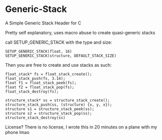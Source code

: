 # Generic-Stack
A Simple Generic Stack Header for C

Pretty self explanatory, uses macro abuse to create quasi-generic stacks

call SETUP_GENERIC_STACK with the type and size:

```
SETUP_GENERIC_STACK(float, 16)
SETUP_GENERIC_STACK(structure, DEFAULT_STACK_SIZE)
```

Then you are free to create and use stacks as such:
```
float_stack* fs = float_stack_create();
float_stack_push(fs, 3.14);
float f1 = float_stack_peek(fs);
float f2 = float_stack_pop(fs);
float_stack_destroy(fs);

structure_stack* ss = structure_stack_create();
structure_stack_push(ss, (structure) {x, y, x});
structure s1 = structure_stack_peek(ss);
structure s2 = structure_stack_pop(ss);
structure_stack_destroy(ss)
```

License? There is no license, 
I wrote this in 20 minutes on a plane with my phone lmao
